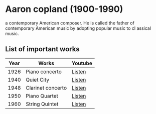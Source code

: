 # Aaron copland (1900-1990)

a contemporary American composer. He is called the father of contemporary American music by adopting popular music to cl assical music.

## List of important works

| Year | Works             | Youtube                                                     |
| ---- | ----------------- | ----------------------------------------------------------- |
| 1926 | Piano concerto    | [Listen](https://youtu.be/XPsamNC0GVQ?si=P-IofuxIyTMSGSdZ)  |
| 1940 | Quiet City        | [Listen](https://youtu.be/fZOikrNPdlY?si=qkfFZvcvkR3i-IlI)  |
| 1948 | Clarinet concerto | [Listen](https://youtu.be/VcPi1VYLH0s?si=T_UKbJEM84OE4J8o)  |
| 1950 | Piano Quartet     | [Listen](https://youtu.be/nKa_9CMg4OU?si=rSJLOIRL7XR91MRu)  |
| 1960 | String Quintet    | [Listen](https://youtu.be/DQeahga0dFA?si=xfOs2H9nzLIImi8h)  |

